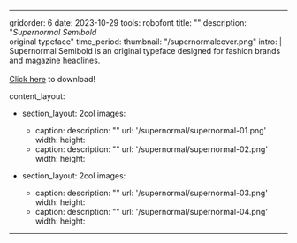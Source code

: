 ---

gridorder: 6
date: 2023-10-29
tools: robofont
title: ""
description: "<i>Supernormal Semibold</i><br>original typeface"
time_period:
thumbnail: "/supernormalcover.png"
intro: |
 Supernormal Semibold is an original typeface designed for fashion brands and magazine headlines.
 <br>
 <br>
 <a href="/images/supernormal/supernormalsemibold.otf.zip" download>Click here</a> to download!

content_layout:
  - section_layout: 2col
    images:
      - caption:
        description: ""
        url: '/supernormal/supernormal-01.png'
        width:
        height:
      - caption:
        description: ""
        url: '/supernormal/supernormal-02.png'
        width:
        height:

  - section_layout: 2col
    images:
      - caption:
        description: ""
        url: '/supernormal/supernormal-03.png'
        width:
        height:
      - caption:
        description: ""
        url: '/supernormal/supernormal-04.png'
        width:
        height:


        

---